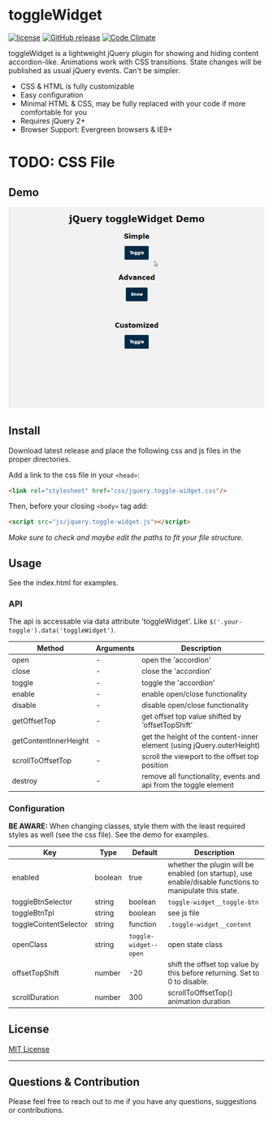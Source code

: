 # toggleWidget
[![license](https://img.shields.io/github/license/floriancapelle/jquery-toggle-widget.svg?style=flat-square&maxAge=3600)](https://github.com/floriancapelle/jquery-toggle-widget/blob/master/LICENSE)
[![GitHub release](https://img.shields.io/github/release/floriancapelle/jquery-toggle-widget.svg?style=flat-square&maxAge=3600)](https://github.com/floriancapelle/jquery-toggle-widget/releases)
[![Code Climate](https://codeclimate.com/github/floriancapelle/jquery-toggle-widget/badges/gpa.svg)](https://codeclimate.com/github/floriancapelle/jquery-toggle-widget)

toggleWidget is a lightweight jQuery plugin for showing and hiding content accordion-like.
Animations work with CSS transitions. State changes will be published as usual jQuery events.
Can't be simpler.

- CSS & HTML is fully customizable
- Easy configuration
- Minimal HTML & CSS, may be fully replaced with your code if more comfortable for you
- Requires jQuery 2+
- Browser Support: Evergreen browsers & IE9+

# TODO: CSS File

## Demo

![jQuery ToggleWidget Demo](https://raw.githubusercontent.com/floriancapelle/jquery-toggle-widget/master/demo.gif)

## Install

Download latest release and place the following css and js files in the proper directories.

Add a link to the css file in your `<head>`:
```html
<link rel="stylesheet" href="css/jquery.toggle-widget.css"/>
```

Then, before your closing ```<body>``` tag add:
```html
<script src="js/jquery.toggle-widget.js"></script>
```

*Make sure to check and maybe edit the paths to fit your file structure.*

## Usage

See the index.html for examples.

### API

The api is accessable via data attribute 'toggleWidget'.
Like ```$('.your-toggle').data('toggleWidget')```.

Method | Arguments | Description
------ | -------- | -----------
open | - | open the 'accordion'
close | - | close the 'accordion'
toggle | - | toggle the 'accordion'
enable | - | enable open/close functionality
disable | - | disable open/close functionality
getOffsetTop | - | get offset top value shifted by 'offsetTopShift'
getContentInnerHeight | - | get the height of the content-inner element (using jQuery.outerHeight)
scrollToOffsetTop | - | scroll the viewport to the offset top position
destroy | - | remove all functionality, events and api from the toggle element

### Configuration

**BE AWARE:** When changing classes, style them with the least required styles as well (see the css file).
See the demo for examples.

Key | Type | Default | Description
------ | ---- | ------- | -----------
enabled | boolean | true | whether the plugin will be enabled (on startup), use enable/disable functions to manipulate this state.
toggleBtnSelector | string|boolean | ```toggle-widget__toggle-btn``` | will be used as DOM filter in the event handler. Set to false to disable event handling (and do it manually).
toggleBtnTpl | string|boolean | see js file | toggle btn template, will be appended to the root element if no element is matching 'toggleBtnSelector'. Set to false to disable.
toggleContentSelector | string|function | ```.toggle-widget__content``` | root element find() filter string or function to return the target toggle content element. Function context is api, first argument root element. 'toggleContent' may be used, but is deprecated and will be removed.
openClass | string | ```toggle-widget--open``` | open state class
offsetTopShift | number | -20 | shift the offset top value by this before returning. Set to 0 to disable.
scrollDuration | number | 300 | scrollToOffsetTop() animation duration

## License

[MIT License](https://github.com/floriancapelle/jquery-toggle-widget/blob/master/LICENSE)

------------------

## Questions & Contribution
Please feel free to reach out to me if you have any questions, suggestions or contributions.